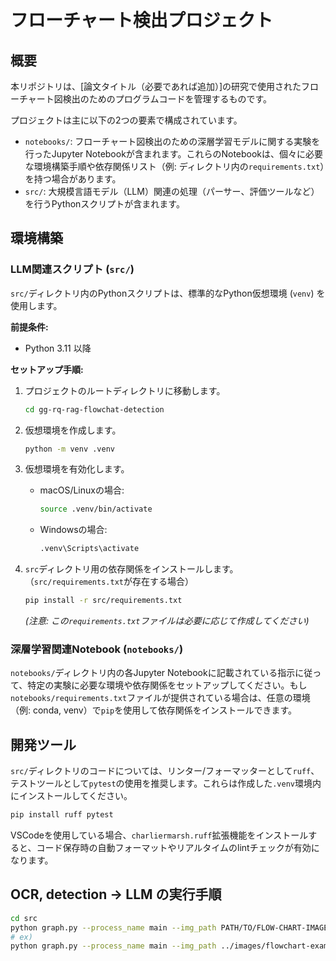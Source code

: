 # フローチャート検出プロジェクト

## 概要

本リポジトリは、[論文タイトル（必要であれば追加）]の研究で使用されたフローチャート図検出のためのプログラムコードを管理するものです。

プロジェクトは主に以下の2つの要素で構成されています。

-   `notebooks/`: フローチャート図検出のための深層学習モデルに関する実験を行ったJupyter Notebookが含まれます。これらのNotebookは、個々に必要な環境構築手順や依存関係リスト（例: ディレクトリ内の`requirements.txt`）を持つ場合があります。
-   `src/`: 大規模言語モデル（LLM）関連の処理（パーサー、評価ツールなど）を行うPythonスクリプトが含まれます。

## 環境構築

### LLM関連スクリプト (`src/`)

`src/`ディレクトリ内のPythonスクリプトは、標準的なPython仮想環境 (`venv`) を使用します。

**前提条件:**
-   Python 3.11 以降

**セットアップ手順:**

1.  プロジェクトのルートディレクトリに移動します。
    ```bash
    cd gg-rq-rag-flowchat-detection
    ```

2.  仮想環境を作成します。
    ```bash
    python -m venv .venv
    ```

3.  仮想環境を有効化します。
    -   macOS/Linuxの場合:
        ```bash
        source .venv/bin/activate
        ```
    -   Windowsの場合:
        ```bash
        .venv\Scripts\activate
        ```

4.  `src`ディレクトリ用の依存関係をインストールします。（`src/requirements.txt`が存在する場合）
    ```bash
    pip install -r src/requirements.txt
    ```
    *(注意: この`requirements.txt`ファイルは必要に応じて作成してください)*

### 深層学習関連Notebook (`notebooks/`)

`notebooks/`ディレクトリ内の各Jupyter Notebookに記載されている指示に従って、特定の実験に必要な環境や依存関係をセットアップしてください。もし`notebooks/requirements.txt`ファイルが提供されている場合は、任意の環境（例: conda, venv）で`pip`を使用して依存関係をインストールできます。

## 開発ツール

`src/`ディレクトリのコードについては、リンター/フォーマッターとして`ruff`、テストツールとして`pytest`の使用を推奨します。これらは作成した`.venv`環境内にインストールしてください。

```bash
pip install ruff pytest
```

VSCodeを使用している場合、`charliermarsh.ruff`拡張機能をインストールすると、コード保存時の自動フォーマットやリアルタイムのlintチェックが有効になります。

## OCR, detection -> LLM の実行手順
```bash
cd src
python graph.py --process_name main --img_path PATH/TO/FLOW-CHART-IMAGE-FILE
# ex)
python graph.py --process_name main --img_path ../images/flowchart-example179.png
```